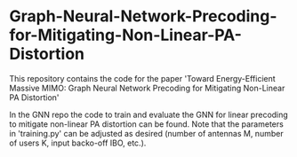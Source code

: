 # Graph-Neural-Network-Precoding-for-Mitigating-Non-Linear-PA-Distortion
This repository contains the code for the paper 'Toward Energy-Efficient Massive MIMO: Graph Neural Network Precoding for Mitigating Non-Linear PA Distortion'

In the GNN repo the code to train and evaluate the GNN for linear precoding to mitigate non-linear PA distortion can be found.
Note that the parameters in 'training.py' can be adjusted as desired (number of antennas M, number of users K, input backo-off IBO, etc.).
